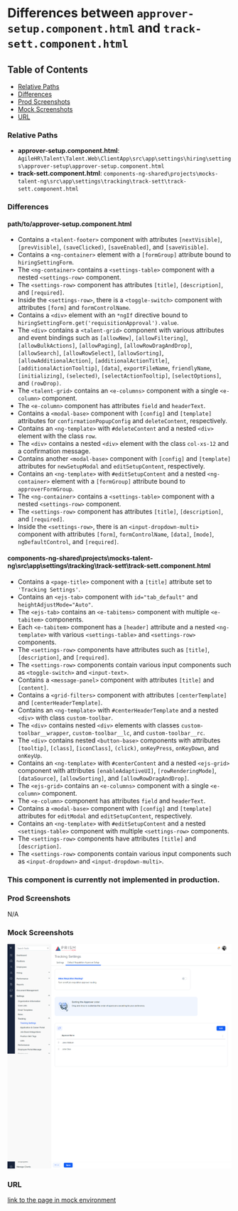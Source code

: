 # Differences between `approver-setup.component.html` and `track-sett.component.html`

## Table of Contents

-   [Relative Paths](#relative-paths)
-   [Differences](#differences)
-   [Prod Screenshots](#prod-screenshots)
-   [Mock Screenshots](#mock-screenshots)
-   [URL](#url)

### Relative Paths

-   **approver-setup.component.html**: `AgileHR\Talent\Talent.Web\ClientApp\src\app\settings\hiring\settings\approver-setup\approver-setup.component.html`
-   **track-sett.component.html**: `components-ng-shared\projects\mocks-talent-ng\src\app\settings\tracking\track-sett\track-sett.component.html`

### Differences

#### path/to/approver-setup.component.html

-   Contains a `<talent-footer>` component with attributes `[nextVisible]`, `[prevVisible]`, `(saveClicked)`, `[saveEnabled]`, and `[saveVisible]`.
-   Contains a `<ng-container>` element with a `[formGroup]` attribute bound to `hiringSettingForm`.
-   The `<ng-container>` contains a `<settings-table>` component with a nested `<settings-row>` component.
-   The `<settings-row>` component has attributes `[title]`, `[description]`, and `[required]`.
-   Inside the `<settings-row>`, there is a `<toggle-switch>` component with attributes `[form]` and `formControlName`.
-   Contains a `<div>` element with an `*ngIf` directive bound to `hiringSettingForm.get('requisitionApproval').value`.
-   The `<div>` contains a `<talent-grid>` component with various attributes and event bindings such as `[allowNew]`, `[allowFiltering]`, `[allowBulkActions]`, `[allowPaging]`, `[allowRowDragAndDrop]`, `[allowSearch]`, `[allowRowSelect]`, `[allowSorting]`, `[allowAdditionalAction]`, `[additionalActionTitle]`, `[additionalActionTooltip]`, `[data]`, `exportFileName`, `friendlyName`, `[initializing]`, `(selected)`, `[selectActionTooltip]`, `[selectOptions]`, and `(rowDrop)`.
-   The `<talent-grid>` contains an `<e-columns>` component with a single `<e-column>` component.
-   The `<e-column>` component has attributes `field` and `headerText`.
-   Contains a `<modal-base>` component with `[config]` and `[template]` attributes for `confirmationPopupConfig` and `deleteContent`, respectively.
-   Contains an `<ng-template>` with `#deleteContent` and a nested `<div>` element with the class `row`.
-   The `<div>` contains a nested `<div>` element with the class `col-xs-12` and a confirmation message.
-   Contains another `<modal-base>` component with `[config]` and `[template]` attributes for `newSetupModal` and `editSetupContent`, respectively.
-   Contains an `<ng-template>` with `#editSetupContent` and a nested `<ng-container>` element with a `[formGroup]` attribute bound to `approverFormGroup`.
-   The `<ng-container>` contains a `<settings-table>` component with a nested `<settings-row>` component.
-   The `<settings-row>` component has attributes `[title]`, `[description]`, and `[required]`.
-   Inside the `<settings-row>`, there is an `<input-dropdown-multi>` component with attributes `[form]`, `formControlName`, `[data]`, `[mode]`, `ngDefaultControl`, and `[required]`.

#### components-ng-shared\projects\mocks-talent-ng\src\app\settings\tracking\track-sett\track-sett.component.html

-   Contains a `<page-title>` component with a `[title]` attribute set to `'Tracking Settings'`.
-   Contains an `<ejs-tab>` component with `id="tab_default"` and `heightAdjustMode="Auto"`.
-   The `<ejs-tab>` contains an `<e-tabitems>` component with multiple `<e-tabitem>` components.
-   Each `<e-tabitem>` component has a `[header]` attribute and a nested `<ng-template>` with various `<settings-table>` and `<settings-row>` components.
-   The `<settings-row>` components have attributes such as `[title]`, `[description]`, and `[required]`.
-   The `<settings-row>` components contain various input components such as `<toggle-switch>` and `<input-text>`.
-   Contains a `<message-panel>` component with attributes `[title]` and `[content]`.
-   Contains a `<grid-filters>` component with attributes `[centerTemplate]` and `[centerHeaderTemplate]`.
-   Contains an `<ng-template>` with `#centerHeaderTemplate` and a nested `<div>` with class `custom-toolbar`.
-   The `<div>` contains nested `<div>` elements with classes `custom-toolbar__wrapper`, `custom-toolbar__lc`, and `custom-toolbar__rc`.
-   The `<div>` contains nested `<button-base>` components with attributes `[tooltip]`, `[class]`, `[iconClass]`, `(click)`, `onKeyPress`, `onKeyDown`, and `onKeyUp`.
-   Contains an `<ng-template>` with `#centerContent` and a nested `<ejs-grid>` component with attributes `[enableAdaptiveUI]`, `[rowRenderingMode]`, `[dataSource]`, `[allowSorting]`, and `[allowRowDragAndDrop]`.
-   The `<ejs-grid>` contains an `<e-columns>` component with a single `<e-column>` component.
-   The `<e-column>` component has attributes `field` and `headerText`.
-   Contains a `<modal-base>` component with `[config]` and `[template]` attributes for `editModal` and `editSetupContent`, respectively.
-   Contains an `<ng-template>` with `#editSetupContent` and a nested `<settings-table>` component with multiple `<settings-row>` components.
-   The `<settings-row>` components have attributes `[title]` and `[description]`.
-   The `<settings-row>` components contain various input components such as `<input-dropdown>` and `<input-dropdown-multi>`.

### This component is currently not implemented in production.

### Prod Screenshots

N/A

### Mock Screenshots

![Mock Screenshot](./track-sett-mock.png)

### URL

[link to the page in mock environment](http://localhost:4340/settings/tracking/tacking-settings)
